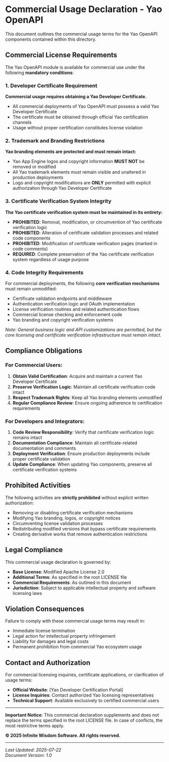 # Commercial Usage Declaration - Yao OpenAPI

This document outlines the commercial usage terms for the Yao OpenAPI components contained within this directory.

## Commercial License Requirements

The Yao OpenAPI module is available for commercial use under the following **mandatory conditions**:

### 1. Developer Certificate Requirement

**Commercial usage requires obtaining a Yao Developer Certificate.**

- All commercial deployments of Yao OpenAPI must possess a valid Yao Developer Certificate
- The certificate must be obtained through official Yao certification channels
- Usage without proper certification constitutes license violation

### 2. Trademark and Branding Restrictions

**Yao branding elements are protected and must remain intact:**

- Yao App Engine logos and copyright information **MUST NOT** be removed or modified
- All Yao trademark elements must remain visible and unaltered in production deployments
- Logo and copyright modifications are **ONLY** permitted with explicit authorization through Yao Developer Certificate

### 3. Certificate Verification System Integrity

**The Yao certificate verification system must be maintained in its entirety:**

- **PROHIBITED**: Removal, modification, or circumvention of Yao certificate verification logic
- **PROHIBITED**: Alteration of certificate validation processes and related code components
- **PROHIBITED**: Modification of certificate verification pages (marked in code comments)
- **REQUIRED**: Complete preservation of the Yao certificate verification system regardless of usage purpose

### 4. Code Integrity Requirements

For commercial deployments, the following **core verification mechanisms** must remain unmodified:

- Certificate validation endpoints and middleware
- Authentication verification logic and OAuth implementation
- License verification routines and related authentication flows
- Commercial license checking and enforcement code
- Yao branding and copyright verification systems

_Note: General business logic and API customizations are permitted, but the core licensing and certificate verification infrastructure must remain intact._

## Compliance Obligations

### For Commercial Users:

1. **Obtain Valid Certification**: Acquire and maintain a current Yao Developer Certificate
2. **Preserve Verification Logic**: Maintain all certificate verification code intact
3. **Respect Trademark Rights**: Keep all Yao branding elements unmodified
4. **Regular Compliance Review**: Ensure ongoing adherence to certification requirements

### For Developers and Integrators:

1. **Code Review Responsibility**: Verify that certificate verification logic remains intact
2. **Documentation Compliance**: Maintain all certificate-related documentation and comments
3. **Deployment Verification**: Ensure production deployments include proper certificate validation
4. **Update Compliance**: When updating Yao components, preserve all certificate verification systems

## Prohibited Activities

The following activities are **strictly prohibited** without explicit written authorization:

- Removing or disabling certificate verification mechanisms
- Modifying Yao branding, logos, or copyright notices
- Circumventing license validation processes
- Redistributing modified versions that bypass certificate requirements
- Creating derivative works that remove authentication restrictions

## Legal Compliance

This commercial usage declaration is governed by:

- **Base License**: Modified Apache License 2.0
- **Additional Terms**: As specified in the root LICENSE file
- **Commercial Requirements**: As outlined in this document
- **Jurisdiction**: Subject to applicable intellectual property and software licensing laws

## Violation Consequences

Failure to comply with these commercial usage terms may result in:

- Immediate license termination
- Legal action for intellectual property infringement
- Liability for damages and legal costs
- Permanent prohibition from commercial Yao ecosystem usage

## Contact and Authorization

For commercial licensing inquiries, certificate applications, or clarification of usage terms:

- **Official Website**: [Yao Developer Certification Portal]
- **License Inquiries**: Contact authorized Yao licensing representatives
- **Technical Support**: Available exclusively to certified commercial users

---

**Important Notice**: This commercial declaration supplements and does not replace the terms specified in the root LICENSE file. In case of conflicts, the most restrictive terms apply.

**© 2025 Infinite Wisdom Software. All rights reserved.**

---

_Last Updated: 2025-07-22_  
_Document Version: 1.0_

